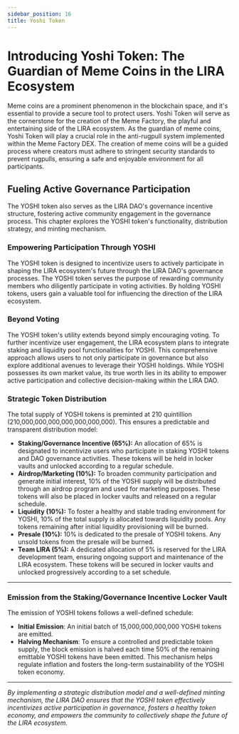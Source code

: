 ```yaml
---
sidebar_position: 16
title: Yoshi Token
---
```


# Introducing Yoshi Token: The Guardian of Meme Coins in the LIRA Ecosystem

Meme coins are a prominent phenomenon in the blockchain space, and it's essential to provide a secure tool to protect users.
Yoshi Token will serve as the cornerstone for the creation of the Meme Factory, the playful and entertaining side of the LIRA ecosystem. As the guardian of meme coins, Yoshi Token will play a crucial role in the anti-rugpull system implemented within the Meme Factory DEX. The creation of meme coins will be a guided process where creators must adhere to stringent security standards to prevent rugpulls, ensuring a safe and enjoyable environment for all participants.

## Fueling Active Governance Participation

The YOSHI token also serves as the LIRA DAO's governance incentive structure, fostering active community engagement in the governance process.  This chapter explores the YOSHI token's functionality, distribution strategy, and minting mechanism.

### Empowering Participation Through YOSHI
The YOSHI token is designed to incentivize users to actively participate in shaping the LIRA ecosystem's future through the LIRA DAO's governance processes. The YOSHI token serves the purpose of rewarding community members who diligently participate in voting activities.  By holding YOSHI tokens, users gain a valuable tool for influencing the direction of the LIRA ecosystem.

### Beyond Voting
The YOSHI token's utility extends beyond simply encouraging voting.  To further incentivize user engagement, the LIRA ecosystem plans to integrate staking and liquidity pool functionalities for YOSHI.  This comprehensive approach allows users to not only participate in governance but also explore additional avenues to leverage their YOSHI holdings.  While YOSHI possesses its own market value, its true worth lies in its ability to empower active participation and collective decision-making within the LIRA DAO.


### Strategic Token Distribution
The total supply of YOSHI tokens is preminted at 210 quintillion (210,000,000,000,000,000,000,000). This ensures a predictable and transparent distribution model:

- **Staking/Governance Incentive (65%):** An allocation of 65% is designated to incentivize users who participate in staking YOSHI tokens and DAO governance activities. These tokens will be held in locker vaults and unlocked according to a regular schedule.
- **Airdrop/Marketing (10%):** To broaden community participation and generate initial interest, 10% of the YOSHI supply will be distributed through an airdrop program and used for marketing purposes. These tokens will also be placed in locker vaults and released on a regular schedule.
- **Liquidity (10%):** To foster a healthy and stable trading environment for YOSHI, 10% of the total supply is allocated towards liquidity pools. Any tokens remaining after initial liquidity provisioning will be burned.
- **Presale (10%):** 10% is dedicated to the presale of YOSHI tokens. Any unsold tokens from the presale will be burned.
- **Team LIRA (5%):** A dedicated allocation of 5% is reserved for the LIRA development team, ensuring ongoing support and maintenance of the LIRA ecosystem. These tokens will be secured in locker vaults and unlocked progressively according to a set schedule.


---

### Emission from the Staking/Governance Incentive Locker Vault
The emission of YOSHI tokens follows a well-defined schedule:

- **Initial Emission**: An initial batch of 15,000,000,000,000 YOSHI tokens are emitted.
- **Halving Mechanism**: To ensure a controlled and predictable token supply, the block emission is halved each time 50% of the remaining emittable YOSHI tokens have been emitted. 
This mechanism helps regulate inflation and fosters the long-term sustainability of the YOSHI token economy.

---

*By implementing a strategic distribution model and a well-defined minting mechanism, the LIRA DAO ensures that the YOSHI token effectively incentivizes active participation in governance, fosters a healthy token economy, and empowers the community to collectively shape the future of the LIRA ecosystem.*
